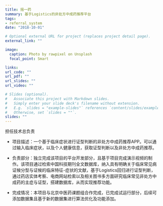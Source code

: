 ```yaml
---
title: 摇一药
summary: 基于Logistics的非处方中成药推荐平台
tags:
- referral_system
date: "2018-10-01"

# Optional external URL for project (replaces project detail page).
external_link: ""

image:
  caption: Photo by rawpixel on Unsplash
  focal_point: Smart

links:
url_code: ""
url_pdf: ""
url_slides: ""
url_video: ""

# Slides (optional).
#   Associate this project with Markdown slides.
#   Simply enter your slide deck's filename without extension.
#   E.g. `slides = "example-slides"` references `content/slides/example-slides.md`.
#   Otherwise, set `slides = ""`.
slides: ""
---
```

担任技术总负责

- 项目描述：一个基于临床症状进行证型判断的非处方中成药推荐APP。可以通过输入临床症状，以及个人健康信息，获取证型判断以及非处方中成药推荐。

- 负责部分：独立完成该项目的平台开发部分，且基于项目完成演示视频的制作。该项目通过检索中国科技期刊全文数据库，纳入具有明确关于临床常见病证候分型与证候的临床特征-症状的文献，基于Logistics回归进行证型判断，通过药店实体考察、电商网站检索以及相关图书多方面研究临床常见非处方中成药的主症与证型，搭建数据库，从而实现推荐功能。

- 完成情况：本项目与北京中医药课题组合作完成，已完成试运行部分，后续可添加数据集且基于新的数据集进行算法优化及功能添加。

